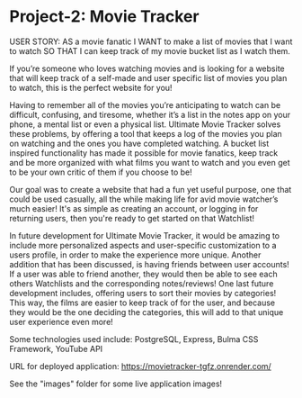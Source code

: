 # Project-2: Movie Tracker

USER STORY:
AS a movie fanatic I WANT to make a list of movies that I want to watch SO THAT I can keep track of my movie bucket list as I watch them.

If you’re someone who loves watching movies and is looking for a website that will keep track of a self-made and user specific list of movies you plan to watch, this is the perfect website for you!

Having to remember all of the movies you’re anticipating to watch can be difficult, confusing, and tiresome, whether it’s a list in the notes app on your phone, a mental list or even a physical list. Ultimate Movie Tracker solves these problems, by offering a tool that keeps a log of the movies you plan on watching and the ones you have completed watching. A bucket list inspired functionality has made it possible for movie fanatics, keep track and be more organized with what films you want to watch and you even get to be your own critic of them if you choose to be!

Our goal was to create a website that had a fun yet useful purpose, one that could be used casually, all the while making life for avid movie watcher’s much easier! It's as simple as creating an account, or logging in for returning users, then you're ready to get started on that Watchlist!

In future development for Ultimate Movie Tracker, it would be amazing to include more personalized aspects and user-specific customization to a users profile, in order to make the experience more unique.
Another addition that has been discussed, is having friends between user accounts! If a user was able to friend another, they would then be able to see each others Watchlists and the corresponding notes/reviews!
One last future development includes, offering users to sort their movies by categories! This way, the films are easier to keep track of for the user, and because they would be the one deciding the categories, this will add to that unique user experience even more!

Some technologies used include: PostgreSQL, Express, Bulma CSS Framework, YouTube API

URL for deployed application: https://movietracker-tgfz.onrender.com/

See the "images" folder for some live application images!
